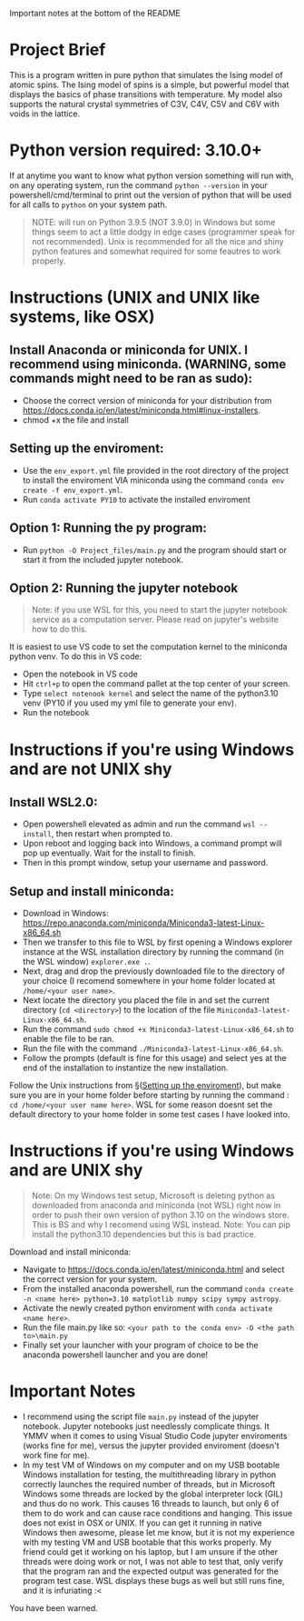 Important notes at the bottom of the README

# Project Brief
This is a program written in pure python that simulates the Ising model of atomic spins. The Ising model of spins is a simple, but powerful model that displays the basics of phase transitions with temperature. My model also supports the natural crystal symmetries of C3V, C4V, C5V and C6V with voids in the lattice.

# Python version required: 3.10.0+
If at anytime you want to know what python version something will run with, on any operating system, run the command ```python --version``` in your powershell/cmd/terminal to print out the version of python that will be used for all calls to ```python``` on your system path.

> NOTE: will run on Python 3.9.5 (NOT 3.9.0) in Windows but some things seem to act a little dodgy in edge cases (programmer speak for not recommended). Unix is recommended for all the nice and shiny python features and somewhat required for some feautres to work properly.

# Instructions (UNIX and UNIX like systems, like OSX)
## Install Anaconda or miniconda for UNIX. I recommend using miniconda. (WARNING, some commands might need to be ran as sudo):
- Choose the correct version of miniconda for your distribution from https://docs.conda.io/en/latest/miniconda.html#linux-installers.
- chmod +x the file and install

## Setting up the enviroment:
- Use the ```env_export.yml``` file provided in the root directory of the project to install the enviroment VIA miniconda using the command ```conda env create -f env_export.yml```.
- Run ```conda activate PY10``` to activate the installed enviroment

## Option 1: Running the py program:
- Run ```python -O Project_files/main.py``` and the program should start or start it from the included jupyter notebook.
## Option 2: Running the jupyter notebook
> Note: if you use WSL for this, you need to start the jupyter notebook service as a computation server. Please read on jupyter's website how to do this.

It is easiest to use VS code to set the computation kernel to the miniconda python venv. To do this in VS code:
- Open the notebook in VS code
- Hit ```ctrl+p``` to open the command pallet at the top center of your screen.
- Type ```select notenook kernel``` and select the name of the python3.10 venv (PY10 if you used my yml file to generate your env).
- Run the notebook

# Instructions if you're using Windows and are not UNIX shy
## Install WSL2.0:
- Open powershell elevated as admin and run the command ```wsl --install```, then restart when prompted to.
- Upon reboot and logging back into Windows, a command prompt will pop up eventually. Wait for the install to finish.
- Then in this prompt window, setup your username and password.

## Setup and install miniconda:
- Download in Windows: https://repo.anaconda.com/miniconda/Miniconda3-latest-Linux-x86_64.sh
- Then we transfer to this file to WSL by first opening a Windows explorer instance at the WSL installation directory by running the command (in the WSL window) ```explorer.exe .```.
- Next, drag and drop the previously downloaded file to the directory of your choice (I recomend somewhere in your home folder located at ```/home/<your user name>```.
- Next locate the directory you placed the file in and set the current directory (```cd <directory>```) to the location of the file ```Miniconda3-latest-Linux-x86_64.sh```.
- Run the command ```sudo chmod +x Miniconda3-latest-Linux-x86_64.sh``` to enable the file to be ran.
- Run the file with the command ```./Miniconda3-latest-Linux-x86_64.sh```.
- Follow the prompts (default is fine for this usage) and select yes at the end of the installation to instantize the new installation.

Follow the Unix instructions from §([Setting up the enviroment](https://github.com/ramenspazz/Ising_Model_python#setting-up-the-enviroment)), but make sure you are in your home folder before starting by running the command : ```cd /home/<your user name here>```. WSL for some reason doesnt set the default directory to your home folder in some test cases I have looked into.

# Instructions if you're using Windows and are UNIX shy
> Note: On my Windows test setup, Microsoft is deleting python as downloaded from anaconda and miniconda (not WSL) right now in order to push their own version of python 3.10 on the windows store. This is BS and why I recomend using WSL instead.
> Note: You can pip install the python3.10 dependencies but this is bad practice.

Download and install miniconda:
- Navigate to https://docs.conda.io/en/latest/miniconda.html and select the correct version for your system.
- From the installed anaconda powershell, run the command ```conda create -n <name here> python=3.10 matplotlib numpy scipy sympy astropy```.
- Activate the newly created python enviroment with ```conda activate <name here>```.
- Run the file main.py like so: ```<your path to the conda env> -O <the path to>\main.py```
- Finally set your launcher with your program of choice to be the anaconda powershell launcher and you are done!

# Important Notes
- I recommend using the script file ```main.py``` instead of the jupyter notebook. Jupyter notebooks just needlessly complicate things. It YMMV when it comes to using Visual Studio Code jupyter enviroments (works fine for me), versus the jupyter provided enviroment (doesn't work fine for me).
- In my test VM of Windows on my computer and on my USB bootable Windows installation for testing, the multithreading library in python correctly launches the required number of threads, but in Microsoft Windows some threads are locked by the global interpreter lock (GIL) and thus do no work. This causes 16 threads to launch, but only 6 of them to do work and can cause race conditions and hanging. This issue does not exist in OSX or UNIX. If you can get it running in native Windows then awesome, please let me know, but it is not my experience with my testing VM and USB bootable that this works properly. My friend could get it working on his laptop, but I am unsure if the other threads were doing work or not, I was not able to test that, only verify that the program ran and the expected output was generated for the program test case. WSL displays these bugs as well but still runs fine, and it is infuriating :<

You have been warned.

